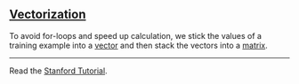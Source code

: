 ## [Vectorization](#vectorization)

To avoid for-loops and speed up calculation, we stick the values of a training example into a [vector](#vector) and then stack the vectors into a [matrix](#matrix).


---

Read the [Stanford Tutorial](http://ufldl.stanford.edu/tutorial/supervised/Vectorization/).